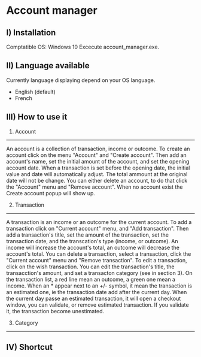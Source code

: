 Account manager
===============

I) Installation
---------------

Comptatible OS: Windows 10
Excecute account_manager.exe.
 
II) Language available
----------------------

Currently language displaying depend on your OS language.
- English (default)
- French

III) How to use it
------------------

1) Account
----------

An account is a collection of transaction, income or outcome.
To create an account click on the menu "Account" and "Create account".
Then add an account's name, set the initial amount of the account, and set the opening account date.
When a transaction is set before the opening date, the initial value and date will automatically adjust. The total ammount at the original date will not be change.
You can either delete an account, to do that click the "Account" menu and "Remove account".
When no account exist the Create account popup will show up.

2) Transaction
--------------

A transaction is an income or an outcome for the current account.
To add a transaction click on "Current account" menu, and "Add transaction".
Then add a transaction's title, set the amount of the transaction, set the transaction date, and the transcation's type (income, or outcome).
An income will increase the account's total, an outcome will decrease the account's total.
You can delete a transaction, select a transaction, click the "Current account" menu and "Remove transaction".
To edit a transaction, click on the wish transaction. You can edit the transaction's title, the transacction's amount, and set a transacton category (see in section 3).
On the transaction list, a red line mean an outcome, a green one mean a income. When an * appear next to an +/- symbol, it mean the transaction is an estimated one, ie the transaction date add after the current day. 
When the current day passe an estimated transaction, it will open a checkout window, you can validate, or remove estimated transaction. If you validate it, the transaction become unestimated. 

3) Category
-----------


IV) Shortcut
------------

